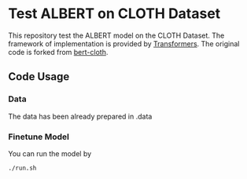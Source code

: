 # Test ALBERT on CLOTH Dataset

This repository test the ALBERT model on the CLOTH Dataset. The framework of implementation is provided by [Transformers](https://github.com/huggingface/transformers). The original code is forked from [bert-cloth](https://github.com/laiguokun/bert-cloth).

## Code Usage

### Data

The data has been already prepared in .data

### Finetune Model 

You can run the model  by

```
./run.sh
```